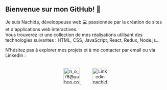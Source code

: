 ## Bienvenue sur mon GitHub! 👋

Je suis Nachida, développeuse web 💻 passionnée par la création de sites et d'applications web interactives.  
Vous trouverez ici une collection de mes réalisations utilisant des technologies suivantes : HTML, CSS, JavaScript, React, Redux, Node.js...


N'hésitez pas à explorer mes projets et à me contacter par email ou via LinkedIn  :
<p align="center">
   <br/>
  <a href="mailto:n_o_78@yahoo.com?subject=Bonjour!">
    <img alt="n_o_78@yahoo.com" height="50px" width="50px" src="https://img.icons8.com/?size=100&id=xLIkjgcmFOsC&format=png&color=000000"/>
  </a>
  &nbsp;&nbsp;&nbsp;&nbsp;&nbsp;&nbsp;&nbsp;&nbsp;
  <a href="https://www.linkedin.com/in/nachida-ouasti-b64a32292/">
    <img alt="Linkedin nachida ouasti" height="50px" width="50px" src="https://upload.wikimedia.org/wikipedia/commons/thumb/c/ca/LinkedIn_logo_initials.png/600px-LinkedIn_logo_initials.png"/>
  </a>
</p>

<!--
**NachidaOUASTI/NachidaOUASTI** is a ✨ _special_ ✨ repository because its `README.md` (this file) appears on your GitHub profile.

Here are some ideas to get you started:

- 🔭 I’m currently working on ...
- 🌱 I’m currently learning ...
- 👯 I’m looking to collaborate on ...
- 🤔 I’m looking for help with ...
- 💬 Ask me about ...
- 📫 How to reach me: ...
- 😄 Pronouns: ...
- ⚡ Fun fact: ...
-->
